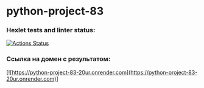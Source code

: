 # python-project-83
### Hexlet tests and linter status:
[![Actions Status](https://github.com/Xrustic/python-project-83/workflows/hexlet-check/badge.svg)](https://github.com/Xrustic/python-project-83/actions)
### Ссылка на домен с результатом:
[![https://python-project-83-20ur.onrender.com](https://python-project-83-20ur.onrender.com)]